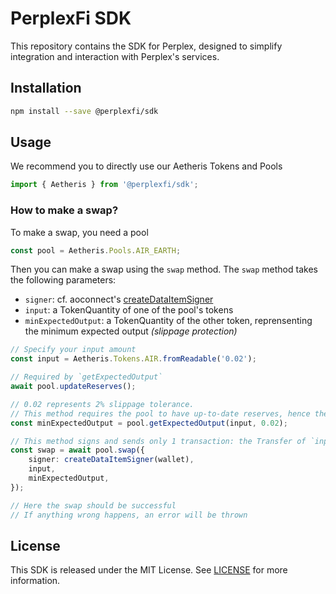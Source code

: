 <h1>PerplexFi SDK</h1>

This repository contains the SDK for Perplex, designed to simplify integration and interaction with Perplex's services.

## Installation

```bash
npm install --save @perplexfi/sdk
```

## Usage

We recommend you to directly use our Aetheris Tokens and Pools

```ts
import { Aetheris } from '@perplexfi/sdk';
```

### How to make a swap?

To make a swap, you need a pool

```ts
const pool = Aetheris.Pools.AIR_EARTH;
```

Then you can make a swap using the `swap` method. The `swap` method takes the following parameters:

-   `signer`: cf. aoconnect's [createDataItemSigner](https://github.com/permaweb/ao/tree/main/connect#createdataitemsigner)
-   `input`: a TokenQuantity of one of the pool's tokens
-   `minExpectedOutput`: a TokenQuantity of the other token, reprensenting the minimum expected output _(slippage protection)_

```ts
// Specify your input amount
const input = Aetheris.Tokens.AIR.fromReadable('0.02');

// Required by `getExpectedOutput`
await pool.updateReserves();

// 0.02 represents 2% slippage tolerance.
// This method requires the pool to have up-to-date reserves, hence the `updateReserves` call above.
const minExpectedOutput = pool.getExpectedOutput(input, 0.02);

// This method signs and sends only 1 transaction: the Transfer of `input`
const swap = await pool.swap({
    signer: createDataItemSigner(wallet),
    input,
    minExpectedOutput,
});

// Here the swap should be successful
// If anything wrong happens, an error will be thrown
```

## License

This SDK is released under the MIT License. See [LICENSE](LICENSE) for more information.
